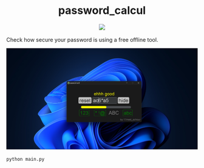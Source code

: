 <center><h1>password_calcul</h1></center>
<center><img src="p.png"></img></center>

Check how secure your password is using a free offline tool.
<center><img src="p2.png"></img></center>

```shell
python main.py

```
